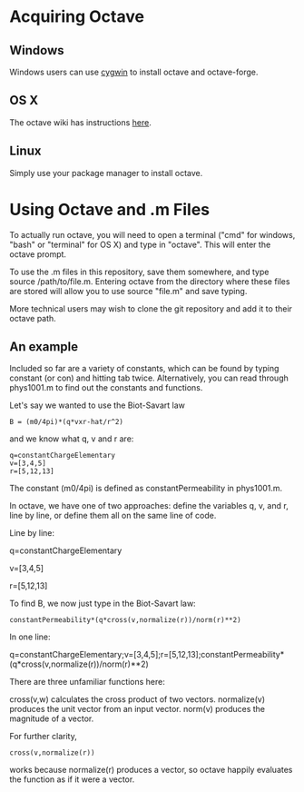 Acquiring Octave
=======================

Windows
-------

Windows users can use [cygwin](http://www.cygwin.com) to install octave and octave-forge.

OS X
----

The octave wiki has instructions [here](http://wiki.octave.org/Octave_for_MacOS_X).

Linux
-----

Simply use your package manager to install octave.

Using Octave and .m Files
=========================

To actually run octave, you will need to open a terminal ("cmd" for windows, "bash" or "terminal" 
for OS X) and type in "octave". This will enter the octave prompt.

To use the .m files in this repository, save them somewhere, and type source /path/to/file.m. 
Entering octave from the directory where these files are stored will allow you to use source 
"file.m" and save typing.

More technical users may wish to clone the git repository and add it to their octave path.

An example
----------

Included so far are a variety of constants, which can be found by typing constant (or con) and 
hitting tab twice. Alternatively, you can read through phys1001.m to find out the constants and
functions.

Let's say we wanted to use the Biot-Savart law

	B = (m0/4pi)*(q*vxr-hat/r^2)

and we know what q, v and r are:
	
	q=constantChargeElementary
	v=[3,4,5]
	r=[5,12,13]

The constant (m0/4pi) is defined as constantPermeability in phys1001.m.

In octave, we have one of two approaches: define the variables q, v, and r, line by line, or define 
them all on the same line of code.

Line by line:

q=constantChargeElementary

v=[3,4,5]

r=[5,12,13]

To find B, we now just type in the Biot-Savart law:

	constantPermeability*(q*cross(v,normalize(r))/norm(r)**2)

In one line:

	
q=constantChargeElementary;v=[3,4,5];r=[5,12,13];constantPermeability*(q*cross(v,normalize(r))/norm(r)**2)

There are three unfamiliar functions here:

cross(v,w) calculates the cross product of two vectors.
normalize(v) produces the unit vector from an input vector.
norm(v) produces the magnitude of a vector.

For further clarity,

	cross(v,normalize(r))

works because normalize(r) produces a vector, so octave happily evaluates the function as if it were a vector.

